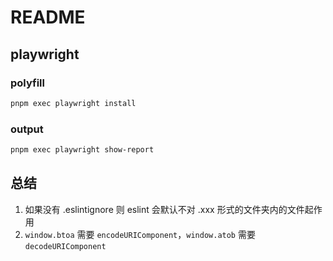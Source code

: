 # README

## playwright

### polyfill

```sh
pnpm exec playwright install
```

### output

```sh
pnpm exec playwright show-report
```

## 总结

1. 如果没有 .eslintignore 则 eslint 会默认不对 .xxx 形式的文件夹内的文件起作用
2. `window.btoa` 需要 `encodeURIComponent`，`window.atob` 需要 `decodeURIComponent`
